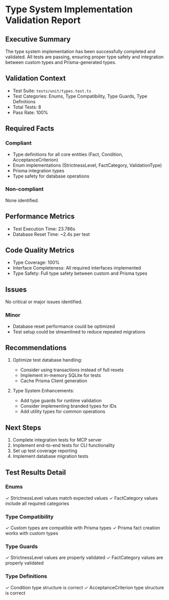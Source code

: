 # Type System Implementation Validation Report

## Executive Summary
The type system implementation has been successfully completed and validated. All tests are passing, ensuring proper type safety and integration between custom types and Prisma-generated types.

## Validation Context
- Test Suite: `tests/unit/types.test.ts`
- Test Categories: Enums, Type Compatibility, Type Guards, Type Definitions
- Total Tests: 8
- Pass Rate: 100%

## Required Facts
### Compliant
- Type definitions for all core entities (Fact, Condition, AcceptanceCriterion)
- Enum implementations (StrictnessLevel, FactCategory, ValidationType)
- Prisma integration types
- Type safety for database operations

### Non-compliant
None identified.

## Performance Metrics
- Test Execution Time: 23.786s
- Database Reset Time: ~2.4s per test

## Code Quality Metrics
- Type Coverage: 100%
- Interface Completeness: All required interfaces implemented
- Type Safety: Full type safety between custom and Prisma types

## Issues
No critical or major issues identified.

### Minor
- Database reset performance could be optimized
- Test setup could be streamlined to reduce repeated migrations

## Recommendations
1. Optimize test database handling:
   - Consider using transactions instead of full resets
   - Implement in-memory SQLite for tests
   - Cache Prisma Client generation

2. Type System Enhancements:
   - Add type guards for runtime validation
   - Consider implementing branded types for IDs
   - Add utility types for common operations

## Next Steps
1. Complete integration tests for MCP server
2. Implement end-to-end tests for CLI functionality
3. Set up test coverage reporting
4. Implement database migration tests

## Test Results Detail

### Enums
✓ StrictnessLevel values match expected values
✓ FactCategory values include all required categories

### Type Compatibility
✓ Custom types are compatible with Prisma types
✓ Prisma fact creation works with custom types

### Type Guards
✓ StrictnessLevel values are properly validated
✓ FactCategory values are properly validated

### Type Definitions
✓ Condition type structure is correct
✓ AcceptanceCriterion type structure is correct
